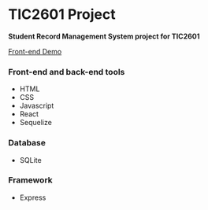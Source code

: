 # TIC2601 Project
**Student Record Management System project for TIC2601**

[Front-end Demo](https://freshwaterlemon.github.io/)

### Front-end and back-end tools
  - HTML
  - CSS
  - Javascript
  - React
  - Sequelize 

### Database
  - SQLite

### Framework
  - Express